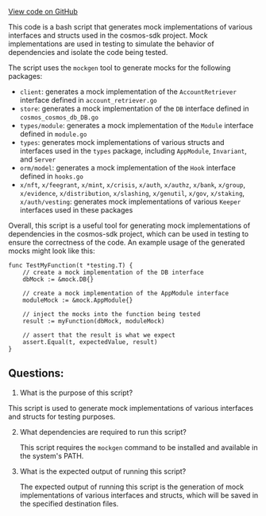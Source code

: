 [View code on GitHub](https://github.com/cosmos/cosmos-sdk/blob/main/scripts/mockgen.sh)

This code is a bash script that generates mock implementations of various interfaces and structs used in the cosmos-sdk project. Mock implementations are used in testing to simulate the behavior of dependencies and isolate the code being tested. 

The script uses the `mockgen` tool to generate mocks for the following packages: 
- `client`: generates a mock implementation of the `AccountRetriever` interface defined in `account_retriever.go`
- `store`: generates a mock implementation of the `DB` interface defined in `cosmos_cosmos_db_DB.go`
- `types/module`: generates a mock implementation of the `Module` interface defined in `module.go`
- `types`: generates mock implementations of various structs and interfaces used in the `types` package, including `AppModule`, `Invariant`, and `Server`
- `orm/model`: generates a mock implementation of the `Hook` interface defined in `hooks.go`
- `x/nft`, `x/feegrant`, `x/mint`, `x/crisis`, `x/auth`, `x/authz`, `x/bank`, `x/group`, `x/evidence`, `x/distribution`, `x/slashing`, `x/genutil`, `x/gov`, `x/staking`, `x/auth/vesting`: generates mock implementations of various `Keeper` interfaces used in these packages

Overall, this script is a useful tool for generating mock implementations of dependencies in the cosmos-sdk project, which can be used in testing to ensure the correctness of the code. An example usage of the generated mocks might look like this:

```
func TestMyFunction(t *testing.T) {
    // create a mock implementation of the DB interface
    dbMock := &mock.DB{}

    // create a mock implementation of the AppModule interface
    moduleMock := &mock.AppModule{}

    // inject the mocks into the function being tested
    result := myFunction(dbMock, moduleMock)

    // assert that the result is what we expect
    assert.Equal(t, expectedValue, result)
}
```
## Questions: 
 1. What is the purpose of this script?
   
   This script is used to generate mock implementations of various interfaces and structs for testing purposes.

2. What dependencies are required to run this script?
   
   This script requires the `mockgen` command to be installed and available in the system's PATH.

3. What is the expected output of running this script?
   
   The expected output of running this script is the generation of mock implementations of various interfaces and structs, which will be saved in the specified destination files.